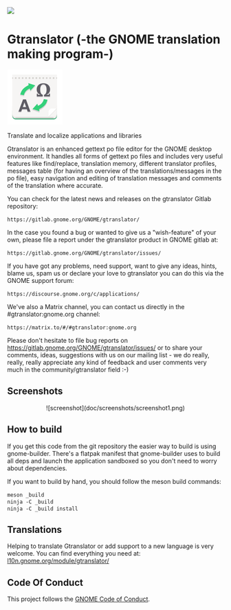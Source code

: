 <a href="https://flathub.org/apps/details/org.gnome.Gtranslator">
<img src="https://flathub.org/api/badge?svg&locale=en&light" width="190px" />
</a>

# Gtranslator (-the GNOME translation making program-)
<img src="data/icons/hicolor/scalable/apps/org.gnome.Gtranslator.svg" width="128" height="128" />
<p>Translate and localize applications and libraries</p>

Gtranslator is an enhanced gettext po file editor for the GNOME desktop
environment. It handles all forms of gettext po files and includes very useful
features like find/replace, translation memory, different translator profiles,
messages table (for having an overview of the translations/messages in the po
file), easy navigation and editing of translation messages and comments of the
translation where accurate.

You can check for the latest news and releases on the gtranslator Gitlab repository:

    https://gitlab.gnome.org/GNOME/gtranslator/

In the case you found a bug or wanted to give us a "wish-feature" of your own,
please file a report under the gtranslator product in GNOME gitlab at:

    https://gitlab.gnome.org/GNOME/gtranslator/issues/

If you have got any problems, need support, want to give any ideas, hints,
blame us, spam us or declare your love to gtranslator you can do this via the
GNOME support forum:

    https://discourse.gnome.org/c/applications/

We've also a Matrix channel, you can contact us directly in the #gtranslator:gnome.org channel:

    https://matrix.to/#/#gtranslator:gnome.org

Please don't hesitate to file bug reports on
https://gitlab.gnome.org/GNOME/gtranslator/issues/ or to share your comments,
ideas, suggestions with us on our mailing list - we do really, really, really
appreciate any kind of feedback and user comments very much in the
community/gtranslator field :-)

## Screenshots

<div align="center">
![screenshot](doc/screenshots/screenshot1.png)
</div>

## How to build

If you get this code from the git repository the easier way to build is using
gnome-builder. There's a flatpak manifest that gnome-builder uses to build all
deps and launch the application sandboxed so you don't need to worry about
dependencies.

If you want to build by hand, you should follow the meson build commands:

```
meson _build
ninja -C _build
ninja -C _build install
```

## Translations

Helping to translate Gtranslator or add support to a new language is very
welcome. You can find everything you need at:
[l10n.gnome.org/module/gtranslator/](https://l10n.gnome.org/module/gtranslator/)

## Code Of Conduct

This project follows the [GNOME Code of Conduct](https://conduct.gnome.org/).
